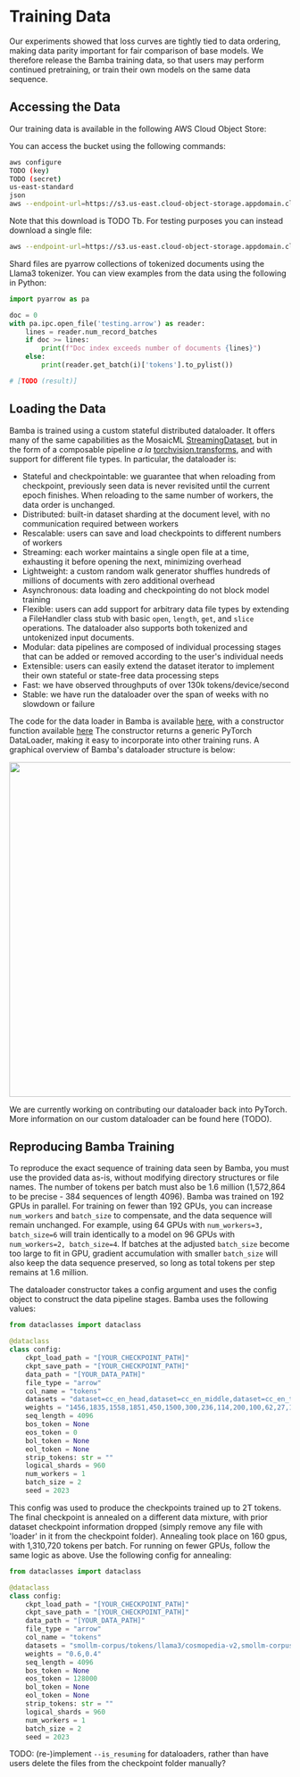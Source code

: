 # Training Data

Our experiments showed that loss curves are tightly tied to data ordering, making data parity important for fair comparison of base models.
We therefore release the Bamba training data, so that users may perform continued pretraining, or train their own models on the same data sequence.

## Accessing the Data

Our training data is available in the following AWS Cloud Object Store: 

You can access the bucket using the following commands:
```bash
aws configure
TODO (key)
TODO (secret)
us-east-standard
json
aws --endpoint-url=https://s3.us-east.cloud-object-storage.appdomain.cloud/ s3 cp s3://TODO/REMOTE-FOLDER ./LOCAL-FOLDER/ --recursive
```

Note that this download is TODO Tb. For testing purposes you can instead download a single file:
```bash
aws --endpoint-url=https://s3.us-east.cloud-object-storage.appdomain.cloud/ s3 cp s3://TODO/REMOTE-FOLDER/REMOTE-FILE ./LOCAL-FOLDER/testing.arrow
```

Shard files are pyarrow collections of tokenized documents using the Llama3 tokenizer. You can view examples from the data using the following in Python:
```python
import pyarrow as pa

doc = 0
with pa.ipc.open_file('testing.arrow') as reader:
    lines = reader.num_record_batches
    if doc >= lines:
        print(f"Doc index exceeds number of documents {lines}")
    else:
        print(reader.get_batch(i)['tokens'].to_pylist())

# [TODO (result)]
```

## Loading the Data

Bamba is trained using a custom stateful distributed dataloader. 
It offers many of the same capabilities as the MosaicML [StreamingDataset](https://docs.mosaicml.com/projects/streaming/en/stable/#), but in the form of a composable pipeline _a la_ [torchvision.transforms](https://pytorch.org/vision/0.9/transforms.html), and with support for different file types.
In particular, the dataloader is:

- Stateful and checkpointable: we guarantee that when reloading from checkpoint, previously seen data is never revisited until the current epoch finishes. When reloading to the same number of workers, the data order is unchanged.
- Distributed: built-in dataset sharding at the document level, with no communication required between workers
- Rescalable: users can save and load checkpoints to different numbers of workers
- Streaming: each worker maintains a single open file at a time, exhausting it before opening the next, minimizing overhead
- Lightweight: a custom random walk generator shuffles hundreds of millions of documents with zero additional overhead
- Asynchronous: data loading and checkpointing do not block model training
- Flexible: users can add support for arbitrary data file types by extending a FileHandler class stub with basic `open`, `length`, `get`, and `slice` operations. The dataloader also supports both tokenized and untokenized input documents.
- Modular: data pipelines are composed of individual processing stages that can be added or removed according to the user's individual needs
- Extensible: users can easily extend the dataset iterator to implement their own stateful or state-free data processing steps
- Fast: we have observed throughputs of over 130k tokens/device/second
- Stable: we have run the dataloader over the span of weeks with no slowdown or failure

The code for the data loader in Bamba is available [here](https://github.com/foundation-model-stack/fms-fsdp/blob/mamba-new/fms_fsdp/utils/dataset_utils.py), with a constructor function available [here](https://github.com/foundation-model-stack/fms-fsdp/blob/mamba-new/fms_fsdp/utils/dataloader_utils.py#L60)
The constructor returns a generic PyTorch DataLoader, making it easy to incorporate into other training runs.
A graphical overview of Bamba's dataloader structure is below:
<p align="center">
<img src="loader_example.jpg", width="600"/>
</p>

We are currently working on contributing our dataloader back into PyTorch. 
More information on our custom dataloader can be found here (TODO).

## Reproducing Bamba Training

To reproduce the exact sequence of training data seen by Bamba, you must use the provided data as-is, without modifying directory structures or file names.
The number of tokens per batch must also be 1.6 million (1,572,864 to be precise - 384 sequences of length 4096).
Bamba was trained on 192 GPUs in parallel.
For training on fewer than 192 GPUs, you can increase `num_workers` and `batch_size` to compensate, and the data sequence will remain unchanged.
For example, using 64 GPUs with `num_workers=3, batch_size=6` will train identically to a model on 96 GPUs with `num_workers=2, batch_size=4`. 
If batches at the adjusted `batch_size` become too large to fit in GPU, gradient accumulation with smaller `batch_size` will also keep the data sequence preserved, so long as total tokens per step remains at 1.6 million.

The dataloader constructor takes a config argument and uses the config object to construct the data pipeline stages. Bamba uses the following values:
```python
from dataclasses import dataclass

@dataclass
class config:
    ckpt_load_path = "[YOUR_CHECKPOINT_PATH]"
    ckpt_save_path = "[YOUR_CHECKPOINT_PATH]"
    data_path = "[YOUR_DATA_PATH]"
    file_type = "arrow"
    col_name = "tokens"
    datasets = "dataset=cc_en_head,dataset=cc_en_middle,dataset=cc_en_tail,dataset=falcon,dataset=starcoder,dataset=c4,dataset=reddit,dataset=pes2o,dataset=arxiv,dataset=stackexchange,dataset=tulu_flan,dataset=cc_news_head,dataset=cc_news_middle,dataset=cc_news_tail,dataset=open,dataset=algebraic,dataset=books,dataset=megawika,dataset=wiki"
    weights = "1456,1835,1558,1851,450,1500,300,236,114,200,100,62,27,11,51,49,100,55,45"
    seq_length = 4096
    bos_token = None
    eos_token = 0
    bol_token = None
    eol_token = None
    strip_tokens: str = ""
    logical_shards = 960
    num_workers = 1
    batch_size = 2
    seed = 2023
```

This config was used to produce the checkpoints trained up to 2T tokens. The final checkpoint is annealed on a different data mixture, with prior dataset checkpoint information dropped (simply remove any file with 'loader' in it from the checkpoint folder). Annealing took place on 160 gpus, with 1,310,720 tokens per batch. For running on fewer GPUs, follow the same logic as above. Use the following config for annealing:
```python
from dataclasses import dataclass

@dataclass
class config:
    ckpt_load_path = "[YOUR_CHECKPOINT_PATH]"
    ckpt_save_path = "[YOUR_CHECKPOINT_PATH]"
    data_path = "[YOUR_DATA_PATH]"
    file_type = "arrow"
    col_name = "tokens"
    datasets = "smollm-corpus/tokens/llama3/cosmopedia-v2,smollm-corpus/tokens/llama3/fineweb-edu-dedup"
    weights = "0.6,0.4"
    seq_length = 4096
    bos_token = None
    eos_token = 128000
    bol_token = None
    eol_token = None
    strip_tokens: str = ""
    logical_shards = 960
    num_workers = 1
    batch_size = 2
    seed = 2023
```

TODO: (re-)implement `--is_resuming` for dataloaders, rather than have users delete the files from the checkpoint folder manually?
